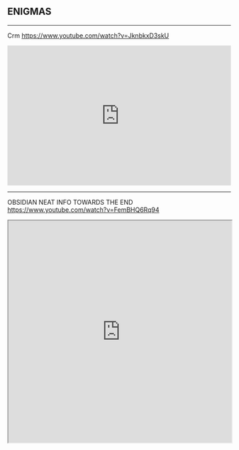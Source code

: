 

## ENIGMAS
----

Crm
https://www.youtube.com/watch?v=JknbkxD3skU 
<iframe allowfullscreen src="https://www.youtube.com/embed/JknbkxD3skU" width="100%" height="315" frameborder="0" allow="accelerometer; autoplay; clipboard-write; encrypted-media; gyroscope; picture-in-picture"></iframe>

----

OBSIDIAN
NEAT INFO TOWARDS THE END
https://www.youtube.com/watch?v=FemBHQ6Rq94
<iframe allowfullscreen src="https://www.youtube.com/embed/FemBHQ6Rq94" width="100%" height="500" />

## RELATED : [[KANBAN]]


------